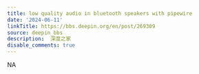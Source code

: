 ```yaml
---
title: low quality audio in bluetooth speakers with pipewire
date: '2024-06-11'
linkTitle: https://bbs.deepin.org/en/post/269309
source: deepin_bbs
description:  深度之家 
disable_comments: true
---
```

NA
